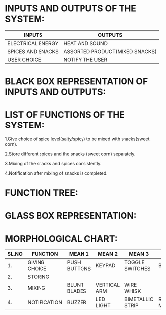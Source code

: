 # INPUTS AND OUTPUTS OF THE SYSTEM:



|INPUTS|OUTPUTS|
|--|--|
|ELECTRICAL ENERGY|HEAT AND SOUND|
|SPICES AND SNACKS|ASSORTED PRODUCT(MIXED SNACKS)|
|USER CHOICE|NOTIFY THE USER|

# BLACK BOX REPRESENTATION OF INPUTS AND OUTPUTS:





# LIST OF FUNCTIONS OF THE SYSTEM:

1.Give choice of spice level(salty/spicy) to be mixed with snacks(sweet corn).

2.Store different spices and the snacks (sweet corn) separately.

3.Mixing of the snacks and spices consistently.

4.Notification after mixing of snacks is completed.



# FUNCTION TREE:







# GLASS BOX REPRESENTATION:







# MORPHOLOGICAL CHART:


|SL.NO|FUNCTION|MEAN 1|MEAN 2|MEAN 3|MEAN 4|
|--|--|--|--|--|--|
|1.|GIVING CHOICE|PUSH BUTTONS|KEYPAD|TOGGLE SWITCHES|BLUETOOTH|
|2.|STORING|||||
|3.|MIXING|BLUNT BLADES|VERTICAL ARM|WIRE WHISK||
|4.|NOTIFICATION|BUZZER|LED LIGHT|BIMETALLIC STRIP|RECORDING MODULE|




 